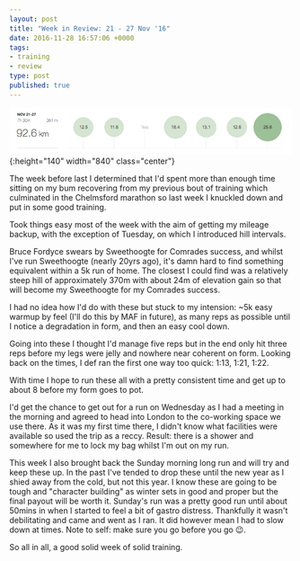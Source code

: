 ```yaml
---
layout: post
title: "Week in Review: 21 - 27 Nov '16"
date: 2016-11-28 16:57:06 +0000
tags:
- training
- review
type: post
published: true
---
```


![Week in Review: 21 - 27 Nov '16](/assets/week-in-review-21-27Nov16.png){:height="140" width="840" class="center"}

The week before last I determined that I'd spent more than enough time sitting on my bum recovering from my previous bout of training which culminated in the Chelmsford marathon so last week I knuckled down and put in some good training.

Took things easy most of the week with the aim of getting my mileage backup, with the exception of Tuesday, on which I introduced hill intervals.

Bruce Fordyce swears by Sweethoogte for Comrades success, and whilst I've run Sweethoogte (nearly 20yrs ago), it's damn hard to find something equivalent within a 5k run of home. The closest I could find was a relatively steep hill of approximately 370m with about 24m of elevation gain so that will become my Sweethoogte for my Comrades success.

I had no idea how I'd do with these but stuck to my intension: ~5k easy warmup by feel (I'll do this by MAF in future), as many reps as possible until I notice a degradation in form, and then an easy cool down.

Going into these I thought I'd manage five reps but in the end only hit three reps before my legs were jelly and nowhere near coherent on form. Looking back on the times, I def ran the first one way too quick: 1:13, 1:21, 1:22.

With time I hope to run these all with a pretty consistent time and get up to about 8 before my form goes to pot.

I'd get the chance to get out for a run on Wednesday as I had a meeting in the morning and agreed to head into London to the co-working space we use there. As it was my first time there, I didn't know what facilities were available so used the trip as a reccy. Result: there is a shower and somewhere for me to lock my bag whilst I'm out on my run.

This week I also brought back the Sunday morning long run and will try and keep these up. In the past I've tended to drop these until the new year as I shied away from the cold, but not this year. I know these are going to be tough and "character building" as winter sets in good and proper but the final payout will be worth it.  Sunday's run was a pretty good run until about 50mins in when I started to feel a bit of gastro distress. Thankfully it wasn't debilitating and came and went as I ran. It did however mean I had to slow down at times. Note to self: make sure you go before you go 😉.

So all in all, a good solid week of solid training.
